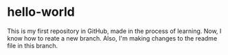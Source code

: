 # hello-world
This is my first repository in GitHub, made in the  process of learning.
Now, I know how to reate a new branch. Also, I'm making changes to the readme file in this branch.
